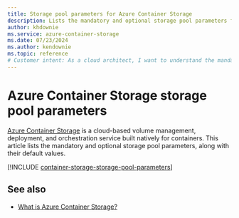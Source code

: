 ```yaml
---
title: Storage pool parameters for Azure Container Storage
description: Lists the mandatory and optional storage pool parameters for the storage pool that's created when you install Azure Container Storage.
author: khdownie
ms.service: azure-container-storage
ms.date: 07/23/2024
ms.author: kendownie
ms.topic: reference
# Customer intent: As a cloud architect, I want to understand the mandatory and optional storage pool parameters for Azure Container Storage, so that I can configure storage effectively for my container deployments.
---
```


# Azure Container Storage storage pool parameters

[Azure Container Storage](container-storage-introduction.md) is a cloud-based volume management, deployment, and orchestration service built natively for containers. This article lists the mandatory and optional storage pool parameters, along with their default values.

[!INCLUDE [container-storage-storage-pool-parameters](../../../includes/container-storage-storage-pool-parameters.md)]

## See also

- [What is Azure Container Storage?](container-storage-introduction.md)
